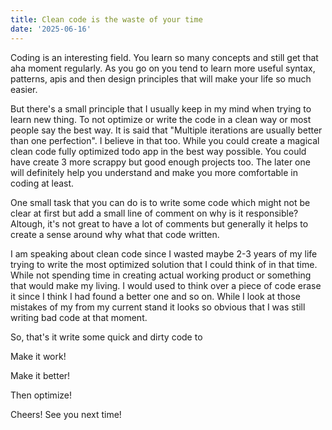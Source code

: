 ```yaml
---
title: Clean code is the waste of your time
date: '2025-06-16'
---
```


Coding is an interesting field. You learn so many concepts and still get that aha moment regularly. As you go on you tend to learn more useful syntax, patterns, apis and then design principles that will make your life so much easier.

But there's a small principle that I usually keep in my mind when trying to learn new thing. To not optimize or write the code in a clean way or most people say the best way. It is said that "Multiple iterations are usually better than one perfection". I believe in that too. While you could create a magical clean code fully optimized todo app in the best way possible. You could have create 3 more scrappy but good enough projects too. The later one will definitely help you understand and make you more comfortable in coding at least.

One small task that you can do is to write some code which might not be clear at first but add a small line of comment on why is it responsible? Altough, it's not great to have a lot of comments but generally it helps to create a sense around why what that code written.

I am speaking about clean code since I wasted maybe 2-3 years of my life trying to write the most optimized solution that I could think of in that time. While not spending time in creating actual working product or something that would make my living. I would used to think over a piece of code erase it since I think I had found a better one and so on. While I look at those mistakes of my from my current stand it looks so obvious that I was still writing bad code at that moment.

So, that's it write some quick and dirty code to

Make it work!

Make it better!

Then optimize!

Cheers! See you next time!
